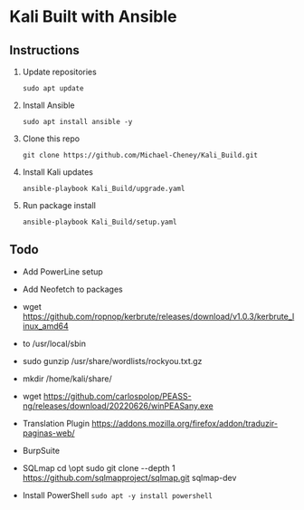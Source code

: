 # Kali Built with Ansible
## Instructions
1. Update repositories

   `sudo apt update`
2. Install Ansible

   `sudo apt install ansible -y`
3. Clone this repo

   `git clone https://github.com/Michael-Cheney/Kali_Build.git`
4. Install Kali updates

   `ansible-playbook Kali_Build/upgrade.yaml`
5. Run package install 

   `ansible-playbook Kali_Build/setup.yaml`

## Todo

* Add PowerLine setup
* Add Neofetch to packages

* wget https://github.com/ropnop/kerbrute/releases/download/v1.0.3/kerbrute_linux_amd64
* to /usr/local/sbin

* sudo gunzip /usr/share/wordlists/rockyou.txt.gz
* mkdir /home/kali/share/
* wget https://github.com/carlospolop/PEASS-ng/releases/download/20220626/winPEASany.exe

* Translation Plugin
https://addons.mozilla.org/firefox/addon/traduzir-paginas-web/

* BurpSuite

* SQLmap
cd \opt
sudo git clone --depth 1 https://github.com/sqlmapproject/sqlmap.git sqlmap-dev

* Install PowerShell 
`sudo apt -y install powershell`